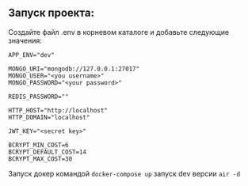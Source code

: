 ## Запуск проекта:

Создайте файл .env в корневом каталоге и добавьте следующие значения:

    APP_ENV="dev"

    MONGO_URI="mongodb://127.0.0.1:27017"
    MONGO_USER="<you username>"
    MONGO_PASSWORD="<your password>"

    REDIS_PASSWORD=""

    HTTP_HOST="http://localhost"
    HTTP_DOMAIN="localhost"

    JWT_KEY="<secret key>"

    BCRYPT_MIN_COST=6
    BCRYPT_DEFAULT_COST=14
    BCRYPT_MAX_COST=30

Запуск докер командой `docker-compose up`
запуск dev версии `air -d`
